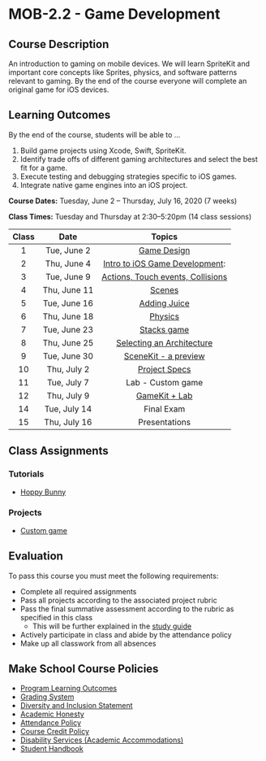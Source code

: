 # MOB-2.2 - Game Development

## Course Description

An introduction to gaming on mobile devices. We will learn SpriteKit and important core concepts like Sprites, physics, and software patterns relevant to gaming. By the end of the course everyone will complete an original game for iOS devices.

## Learning Outcomes

By the end of the course, students will be able to ...

1. Build game projects using Xcode, Swift, SpriteKit.
2. Identify trade offs of different gaming architectures and select the best fit for a game.
3. Execute testing and debugging strategies specific to iOS games.
4. Integrate native game engines into an iOS project.

**Course Dates:** Tuesday, June 2 – Thursday, July 16, 2020 (7 weeks)

**Class Times:** Tuesday and Thursday at 2:30–5:20pm (14 class sessions)

| Class |          Date          |                 Topics                  |
|:-----:|:----------------------:|:---------------------------------------:|
|  1 |   Tue, June 2              | [Game Design]                        |
|  2 |   Thu, June 4              | [Intro to iOS Game Development]:     |
|  3 |   Tue, June 9              | [Actions, Touch events, Collisions]  |
|  4 |   Thu, June 11             | [Scenes]                             |
|  5 |   Tue, June 16             | [Adding Juice]                       |
|  6 |   Thu, June 18             | [Physics]                            |
|  7 |   Tue, June 23             | [Stacks game]                            |
|  8 |   Thu, June 25             | [Selecting an Architecture]          |
|  9 |   Tue, June 30             | [SceneKit - a preview]               |
| 10 |   Thu, July 2              | [Project Specs]                      |  
| 11 |   Tue, July 7              | Lab - Custom game                    |
| 12 |   Thu, July 9              | [GameKit + Lab]                      |
| 14 |   Tue, July 14             | Final Exam                           |
| 15 |   Thu, July 16             | Presentations                        |

[Game Design]: Lessons/Game-Design/Readme.md
[Intro to iOS Game Development]: Lessons/01-Intro-iOS-Game-Development/Lesson1.md
[Actions, Touch events, Collisions]: Lessons/02-Actions/Lesson2.md
[Selecting an Architecture]: Lessons/03-Selecting-an-Architecture/Lesson3.md
[Scenes]: Lessons/04-Working-with-Scenes/Lesson4.md
[Adding Juice]: Lessons/05-Juice/Lesson5.md
[Physics]: Lessons/06-Physics/Lesson.md
[Cameras]: Lessons/07-Cameras/Lesson.md
[SceneKit - a preview]: Lessons/08-SceneKit/Lesson.md
[Project Specs]: Assignments/Project.md
[GameKit + Lab]: Lessons/09-GameKit/Lesson.md
[Stacks game]: https://www.makeschool.com/academy/track/stacks-ios-tutorial-ikq

## Class Assignments

### Tutorials

- [Hoppy Bunny](https://www.makeschool.com/academy/track/build-hoppy-bunny-with-spritekit-in-swift)

### Projects

- [Custom game](Assignments/Project.md)

## Evaluation
To pass this course you must meet the following requirements:

- Complete all required assignments
- Pass all projects according to the associated project rubric
- Pass the final summative assessment according to the rubric as specified in this class
    - This will be further explained in the [study guide](Assignments/StudyGuide.md)
- Actively participate in class and abide by the attendance policy
- Make up all classwork from all absences

## Make School Course Policies

- [Program Learning Outcomes](https://make.sc/program-learning-outcomes)
- [Grading System](https://make.sc/grading-system)
- [Diversity and Inclusion Statement](https://make.sc/diversity-and-inclusion-statement)
- [Academic Honesty](https://make.sc/academic-honesty-policy)
- [Attendance Policy](https://make.sc/attendance-policy)
- [Course Credit Policy](https://make.sc/course-credit-policy)
- [Disability Services (Academic Accommodations)](https://make.sc/disability-services)
- [Student Handbook](https://make.sc/student-handbook)
